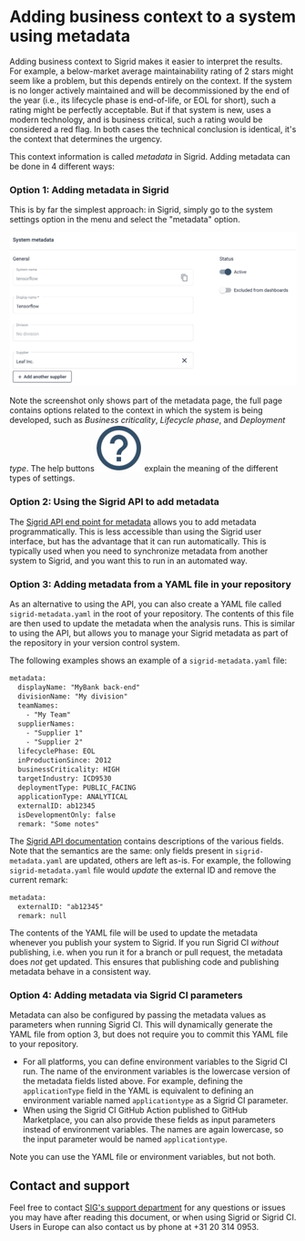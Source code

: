 Adding business context to a system using metadata
==================================================

Adding business context to Sigrid makes it easier to interpret the results. For example, a below-market average maintainability rating of 2 stars might seem like a problem, but this depends entirely on the context. If the system is no longer actively maintained and will be decommissioned by the end of the year (i.e., its lifecycle phase is end-of-life, or EOL for short), such a rating might be perfectly acceptable. But if that system is new, uses a modern technology, and is business critical, such a rating would be considered a red flag. In both cases the technical conclusion is identical, it's the context that determines the urgency.

This context information is called *metadata* in Sigrid. Adding metadata can be done in 4 different ways:

### Option 1: Adding metadata in Sigrid

This is by far the simplest approach: in Sigrid, simply go to the system settings option in the menu and select the "metadata" option. 

<img src="../images/metadata-ui.png" width="600" />

Note the screenshot only shows part of the metadata page, the full page contains options related to the context in which the system is being developed, such as *Business criticality*, *Lifecycle phase*, and *Deployment type*.
The help buttons <img src="../images/help-button.png" width="80" /> explain the meaning of the different types of settings.

### Option 2: Using the Sigrid API to add metadata

The [Sigrid API end point for metadata](../reference/sigrid-api-documentation.md#system-metadata) allows you to add metadata programmatically. This is less accessible than using the Sigrid user interface, but has the advantage that it can run automatically. This is typically used when you need to synchronize metadata from another system to Sigrid, and you want this to run in an automated way.

### Option 3: Adding metadata from a YAML file in your repository

As an alternative to using the API, you can also create a YAML file called `sigrid-metadata.yaml` in the root of your repository. The contents of this file are then used to update the metadata when the analysis runs. This is similar to using the API, but allows you to manage your Sigrid metadata as part of the repository in your version control system.

The following examples shows an example of a `sigrid-metadata.yaml` file:

```
metadata:
  displayName: "MyBank back-end"
  divisionName: "My division"
  teamNames:
    - "My Team"
  supplierNames:
    - "Supplier 1"
    - "Supplier 2"
  lifecyclePhase: EOL
  inProductionSince: 2012
  businessCriticality: HIGH
  targetIndustry: ICD9530
  deploymentType: PUBLIC_FACING
  applicationType: ANALYTICAL
  externalID: ab12345
  isDevelopmentOnly: false
  remark: "Some notes"
```

The [Sigrid API documentation](../reference/sigrid-api-documentation.md#system-metadata) contains descriptions of the various fields. Note that the semantics are the same: only fields present in `sigrid-metadata.yaml` are updated, others are left as-is. For example, the following `sigrid-metadata.yaml` file would _update_ the external ID and remove the current remark:

```
metadata:
  externalID: "ab12345"
  remark: null
```

The contents of the YAML file will be used to update the metadata whenever you publish your system to Sigrid. If you run Sigrid CI *without* publishing, i.e. when you run it for a branch or pull request, the metadata does *not* get updated. This ensures that publishing code and publishing metadata behave in a consistent way.

### Option 4: Adding metadata via Sigrid CI parameters

Metadata can also be configured by passing the metadata values as parameters when running Sigrid CI. This will dynamically generate the YAML file from option 3, but does not require you to commit this YAML file to your repository. 

- For all platforms, you can define environment variables to the Sigrid CI run. The name of the environment variables is the lowercase version of the metadata fields listed above. For example, defining the `applicationType` field in the YAML is equivalent to defining an environment variable named `applicationtype` as a Sigrid CI parameter.
- When using the Sigrid CI GitHub Action published to GitHub Marketplace, you can also provide these fields as input parameters instead of environment variables. The names are again lowercase, so the input parameter would be named `applicationtype`.

Note you can use the YAML file or environment variables, but not both. 

## Contact and support

Feel free to contact [SIG's support department](mailto:support@softwareimprovementgroup.com) for any questions or issues you may have after reading this document, or when using Sigrid or Sigrid CI. Users in Europe can also contact us by phone at +31 20 314 0953.
